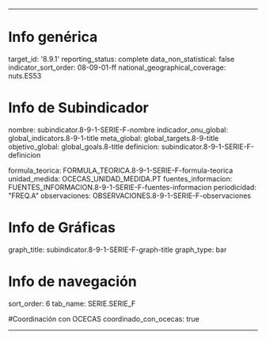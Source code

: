 ---

# Info genérica
target_id: '8.9.1'
reporting_status: complete
data_non_statistical: false
indicator_sort_order: 08-09-01-ff
national_geographical_coverage: nuts.ES53

# Info de Subindicador
nombre: subindicator.8-9-1-SERIE-F-nombre
indicador_onu_global: global_indicators.8-9-1-title
meta_global: global_targets.8-9-title
objetivo_global: global_goals.8-title
definicion: subindicator.8-9-1-SERIE-F-definicion

formula_teorica: FORMULA_TEORICA.8-9-1-SERIE-F-formula-teorica
unidad_medida: OCECAS_UNIDAD_MEDIDA.PT
fuentes_informacion: FUENTES_INFORMACION.8-9-1-SERIE-F-fuentes-informacion
periodicidad: "FREQ.A"
observaciones: OBSERVACIONES.8-9-1-SERIE-F-observaciones

# Info de Gráficas
graph_title: subindicator.8-9-1-SERIE-F-graph-title
graph_type: bar

# Info de navegación
sort_order: 6
tab_name: SERIE.SERIE_F

#Coordinación con OCECAS
coordinado_con_ocecas: true

---
